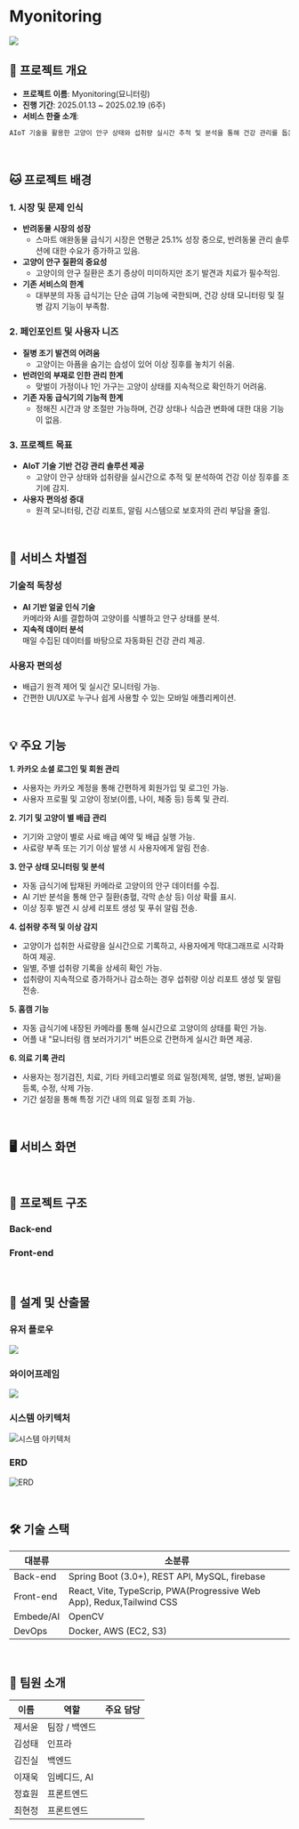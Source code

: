 # Myonitoring
 <img src="myonitoring\public\readme\readme_myonitoring_logo.png">


## 🐾 프로젝트 개요
- **프로젝트 이름**: Myonitoring(묘니터링)
- **진행 기간**: 2025.01.13 ~ 2025.02.19 (6주)
- **서비스 한줄 소개**:  
```bash
AIoT 기술을 활용한 고양이 안구 상태와 섭취량 실시간 추적 및 분석을 통해 건강 관리를 돕는 스마트 자동 급식기 애플리케이션
```

<br>

## 🐱 프로젝트 배경

### 1. 시장 및 문제 인식
- **반려동물 시장의 성장**  
  - 스마트 애완동물 급식기 시장은 연평균 25.1% 성장 중으로, 반려동물 관리 솔루션에 대한 수요가 증가하고 있음.
- **고양이 안구 질환의 중요성**  
  - 고양이의 안구 질환은 초기 증상이 미미하지만 조기 발견과 치료가 필수적임.
- **기존 서비스의 한계**  
  - 대부분의 자동 급식기는 단순 급여 기능에 국한되며, 건강 상태 모니터링 및 질병 감지 기능이 부족함.


### 2. 페인포인트 및 사용자 니즈
- **질병 조기 발견의 어려움**  
  - 고양이는 아픔을 숨기는 습성이 있어 이상 징후를 놓치기 쉬움.
- **반려인의 부재로 인한 관리 한계**  
  - 맞벌이 가정이나 1인 가구는 고양이 상태를 지속적으로 확인하기 어려움.
- **기존 자동 급식기의 기능적 한계**  
  - 정해진 시간과 양 조절만 가능하며, 건강 상태나 식습관 변화에 대한 대응 기능이 없음.


### 3. 프로젝트 목표
- **AIoT 기술 기반 건강 관리 솔루션 제공**  
  - 고양이 안구 상태와 섭취량을 실시간으로 추적 및 분석하여 건강 이상 징후를 조기에 감지.
- **사용자 편의성 증대**  
  - 원격 모니터링, 건강 리포트, 알림 시스템으로 보호자의 관리 부담을 줄임.


<br>

## 🚩 서비스 차별점

### 기술적 독창성
- **AI 기반 얼굴 인식 기술**  
  카메라와 AI를 결합하여 고양이를 식별하고 안구 상태를 분석.
- **지속적 데이터 분석**  
  매일 수집된 데이터를 바탕으로 자동화된 건강 관리 제공.

### 사용자 편의성
- 배급기 원격 제어 및 실시간 모니터링 가능.
- 간편한 UI/UX로 누구나 쉽게 사용할 수 있는 모바일 애플리케이션.

<br>

## 💡 주요 기능
**1. 카카오 소셜 로그인 및 회원 관리**
   - 사용자는 카카오 계정을 통해 간편하게 회원가입 및 로그인 가능.
   - 사용자 프로필 및 고양이 정보(이름, 나이, 체중 등) 등록 및 관리.

**2. 기기 및 고양이 별 배급 관리**
   - 기기와 고양이 별로 사료 배급 예약 및 배급 실행 가능.
   - 사료량 부족 또는 기기 이상 발생 시 사용자에게 알림 전송.

**3. 안구 상태 모니터링 및 분석**
   - 자동 급식기에 탑재된 카메라로 고양이의 안구 데이터를 수집.
   - AI 기반 분석을 통해 안구 질환(충혈, 각막 손상 등) 이상 확률 표시.
   - 이상 징후 발견 시 상세 리포트 생성 및 푸쉬 알림 전송.

**4. 섭취량 추적 및 이상 감지**
   - 고양이가 섭취한 사료량을 실시간으로 기록하고, 사용자에게 막대그래프로 시각화하여 제공.
   - 일별, 주별 섭취량 기록을 상세히 확인 가능.
   - 섭취량이 지속적으로 증가하거나 감소하는 경우 섭취량 이상 리포트 생성 및 알림 전송.

**5. 홈캠 기능**
   - 자동 급식기에 내장된 카메라를 통해 실시간으로 고양이의 상태를 확인 가능.
   - 어플 내 "묘니터링 캠 보러가기기" 버튼으로 간편하게 실시간 화면 제공.

**6. 의료 기록 관리**
   - 사용자는 정기검진, 치료, 기타 카테고리별로 의료 일정(제목, 설명, 병원, 날짜)을 등록, 수정, 삭제 가능.
   - 기간 설정을 통해 특정 기간 내의 의료 일정 조회 가능.


<br>


## 🖥️ 서비스 화면


<br>


## 📁 프로젝트 구조

### Back-end
### Front-end


<br>


## 📃 설계 및 산출물
### 유저 플로우
 <img src="myonitoring\public\readme\user_flow.png">

### 와이어프레임
 <img src="myonitoring\public\readme\wireframe.png">

### 시스템 아키텍처
![시스템 아키텍처](images/system_architecture.png)
### ERD
![ERD](images/erd.png)


<br>


## 🛠️  기술 스택
| 대분류     | 소분류                                                                                     |
|------------|--------------------------------------------------------------------------------------------|
| Back-end   | Spring Boot (3.0+), REST API, MySQL, firebase  |
| Front-end  | React, Vite, TypeScrip, PWA(Progressive Web App), Redux,Tailwind CSS
| Embede/AI   | OpenCV          |
| DevOps     | Docker, AWS (EC2, S3)         |



<br>



## 👥 팀원 소개

| 이름       | 역할            | 주요 담당 |
|------------|-----------------|-----------|
| 제서윤     | 팀장 / 백엔드   | |
| 김성태     | 인프라          |  |
| 김진실     | 백엔드          |  |
| 이재욱     | 임베디드, AI      |  |
| 정효원     | 프론트엔드          |  |
| 최현정     | 프론트엔드          |  |

